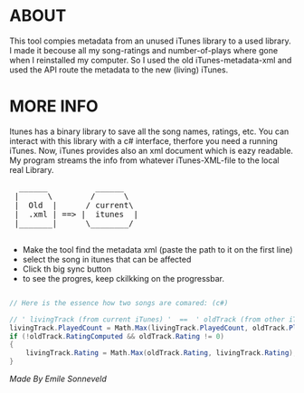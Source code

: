 
ABOUT
=====

This tool compies metadata from an unused iTunes library to a used library.
I made it becouse all my song-ratings and number-of-plays where gone when I reinstalled my computer. So I used the old iTunes-metadata-xml and used the API route the metadata to the new (living) iTunes.

MORE INFO
=========

Itunes has a binary library to save all the song names, ratings, etc. You can interact with this library with a c# interface, therfore you need a running iTunes.
Now, iTunes provides also an xml document which is eazy readable.
My program streams the info from whatever iTunes-XML-file to the local real Library.


<pre>
  ______          ______
 |      \        /      \
 |  Old  |      / current\
 |  .xml | ==> |  itunes  |
 |_______|      \________/
 
</pre>

* Make the tool find the metadata xml (paste the path to it on the first line)
* select the song in itunes that can be affected
* Click th big sync button
* to see the progres, keep ckilkking on the progressbar.


```csharp

// Here is the essence how two songs are comared: (c#)

// ' livingTrack (from current iTunes) '  ==  ' oldTrack (from other iTunes XML) '
livingTrack.PlayedCount = Math.Max(livingTrack.PlayedCount, oldTrack.PlayCount);
if (!oldTrack.RatingComputed && oldTrack.Rating != 0)
{
    livingTrack.Rating = Math.Max(oldTrack.Rating, livingTrack.Rating);
}

```

_Made By Emile Sonneveld_